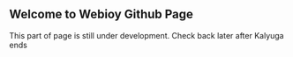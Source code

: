 ## Welcome to Webioy Github Page

This part of page is still under development. Check back later after Kalyuga ends
